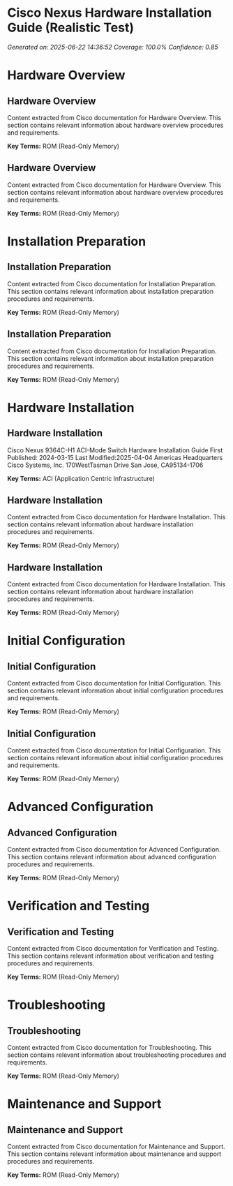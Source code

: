 # Cisco Nexus Hardware Installation Guide (Realistic Test)

*Generated on: 2025-06-22 14:36:52*
*Coverage: 100.0%*
*Confidence: 0.85*

# Hardware Overview

## Hardware Overview

Content extracted from Cisco documentation for Hardware Overview. This section contains relevant information about hardware overview procedures and requirements.

**Key Terms:** ROM (Read-Only Memory)


## Hardware Overview

Content extracted from Cisco documentation for Hardware Overview. This section contains relevant information about hardware overview procedures and requirements.

**Key Terms:** ROM (Read-Only Memory)



# Installation Preparation

## Installation Preparation

Content extracted from Cisco documentation for Installation Preparation. This section contains relevant information about installation preparation procedures and requirements.

**Key Terms:** ROM (Read-Only Memory)


## Installation Preparation

Content extracted from Cisco documentation for Installation Preparation. This section contains relevant information about installation preparation procedures and requirements.

**Key Terms:** ROM (Read-Only Memory)



# Hardware Installation

## Hardware Installation

Cisco Nexus 9364C-H1 ACI-Mode Switch Hardware Installation Guide
First Published: 2024-03-15
Last Modified:2025-04-04
Americas Headquarters
Cisco Systems, Inc.
170WestTasman Drive
San Jose, CA95134-1706

**Key Terms:** ACI (Application Centric Infrastructure)


## Hardware Installation

Content extracted from Cisco documentation for Hardware Installation. This section contains relevant information about hardware installation procedures and requirements.

**Key Terms:** ROM (Read-Only Memory)


## Hardware Installation

Content extracted from Cisco documentation for Hardware Installation. This section contains relevant information about hardware installation procedures and requirements.

**Key Terms:** ROM (Read-Only Memory)



# Initial Configuration

## Initial Configuration

Content extracted from Cisco documentation for Initial Configuration. This section contains relevant information about initial configuration procedures and requirements.

**Key Terms:** ROM (Read-Only Memory)


## Initial Configuration

Content extracted from Cisco documentation for Initial Configuration. This section contains relevant information about initial configuration procedures and requirements.

**Key Terms:** ROM (Read-Only Memory)



# Advanced Configuration

## Advanced Configuration

Content extracted from Cisco documentation for Advanced Configuration. This section contains relevant information about advanced configuration procedures and requirements.

**Key Terms:** ROM (Read-Only Memory)



# Verification and Testing

## Verification and Testing

Content extracted from Cisco documentation for Verification and Testing. This section contains relevant information about verification and testing procedures and requirements.

**Key Terms:** ROM (Read-Only Memory)



# Troubleshooting

## Troubleshooting

Content extracted from Cisco documentation for Troubleshooting. This section contains relevant information about troubleshooting procedures and requirements.

**Key Terms:** ROM (Read-Only Memory)



# Maintenance and Support

## Maintenance and Support

Content extracted from Cisco documentation for Maintenance and Support. This section contains relevant information about maintenance and support procedures and requirements.

**Key Terms:** ROM (Read-Only Memory)


